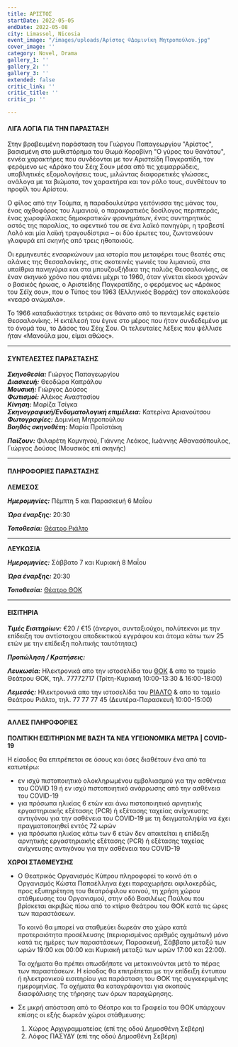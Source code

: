 ```yaml
---
title: ΑΡΙΣΤΟΣ
startDate: 2022-05-05
endDate: 2022-05-08
city: Limassol, Nicosia
event_image: "/images/uploads/Αρίστος ©Δομινίκη Μητροπούλου.jpg"
cover_image: ''
category: Novel, Drama
gallery_1: ''
gallery_2: ''
gallery_3: ''
extended: false
critic_link: ''
critic_title: ''
critic_p: ''

---
```

#### ΛΙΓΑ ΛΟΓΙΑ ΓΙΑ ΤΗΝ ΠΑΡΑΣΤΑΣΗ

Στην βραβευμένη παράσταση του Γιώργου Παπαγεωργίου "Αρίστος", βασισμένη στο μυθιστόρημα του Θωμά Κοροβίνη "Ο γύρος του θανάτου", εννέα χαρακτήρες που συνδέονται με τον Αριστείδη Παγκρατίδη, τον φερόμενο ως «Δράκο του Σέιχ Σου» μέσα από τις χειμαρρώδεις, υποβλητικές εξομολογήσεις τους, μιλώντας διαφορετικές γλώσσες, ανάλογα με τα βιώματα, τον χαρακτήρα και τον ρόλο τους, συνθέτουν το προφίλ του Αρίστου.

Ο φίλος από την Τούμπα, η παραδουλεύτρα γειτόνισσα της μάνας του, ένας αχθοφόρος του λιμανιού, ο παρακρατικός δοσίλογος περιπτεράς, ένας χωροφύλακας δημοκρατικών φρονημάτων, ένας συντηρητικός αστός της παραλίας, το αφεντικό του σε ένα λαϊκό πανηγύρι, η τραβεστί Λολό και μία λαϊκή τραγουδίστρια – οι δύο έρωτες του, ζωντανεύουν γλαφυρά επί σκηνής από τρεις ηθοποιούς.

Οι ερμηνευτές ενσαρκώνουν μια ιστορία που μεταφέρει τους θεατές στις αλάνες της Θεσσαλονίκης, στις σκοτεινές γωνιές του λιμανιού, στα υπαίθρια πανηγύρια και στα μπουζουξήδικα της παλιάς Θεσσαλονίκης, σε έναν σκηνικό χρόνο που φτάνει μέχρι το 1960, όταν γίνεται είκοσι χρονών ο βασικός ήρωας, ο Αριστείδης Παγκρατίδης, ο φερόμενος ως «Δράκος του Σέϊχ σου», που ο Τύπος του 1963 (Ελληνικός Βορράς) τον αποκαλούσε «νεαρό ανώμαλο».

Το 1966 καταδικάστηκε τετράκις σε θάνατο από το πενταμελές εφετείο Θεσσαλονίκης. Η εκτέλεσή του έγινε στο μέρος που ήταν συνδεδεμένο με το όνομά του, το Δάσος του Σέιχ Σου. Οι τελευταίες λέξεις που ψέλλισε ήταν «Μανούλα μου, είμαι αθώος».

***

#### ΣΥΝΤΕΛΕΣΤΕΣ ΠΑΡΑΣΤΑΣΗΣ

**_Σκηνοθεσία:_** Γιώργος Παπαγεωργίου  
**_Διασκευή:_** Θεοδώρα Καπράλου  
**_Μουσική:_** Γιώργος Δούσος  
**_Φωτισμοί:_** Αλέκος Αναστασίου  
**_Κίνηση:_** Μαρίζα Τσίγκα  
**_Σκηνογραφική/Ενδυματολογική επιμέλεια:_** Κατερίνα Αριανούτσου  
**_Φωτογραφίες:_** Δομινίκη Μητροπούλου  
**_Βοηθός σκηνοθέτη:_** Μαρία Προϊστάκη

**_Παίζουν:_** Φιλαρέτη Κομνηνού, Γιάννης Λεάκος, Ιωάννης Αθανασόπουλος, Γιώργος Δούσος (Μουσικός επί σκηνής)

***

#### ΠΛΗΡΟΦΟΡΙΕΣ ΠΑΡΑΣΤΑΣΗΣ

**ΛΕΜΕΣΟΣ**

**_Ημερομηνίες:_** Πέμπτη 5 και Παρασκευή 6 Μαΐου

**_Ώρα έναρξης:_** 20:30

**_Τοποθεσία:_** [Θέατρο Ριάλτο](https://www.google.com/maps/place/Rialto+Theatre/@34.6795049,33.0434696,17z/data=!3m1!4b1!4m5!3m4!1s0x14e7331ab1ec9197:0xdf6e42bed1d077b1!8m2!3d34.6795049!4d33.0456583 "Ριαλτο")

***

**ΛΕΥΚΩΣΙΑ**

**_Ημερομηνίες:_** Σάββατο 7 και Κυριακή 8 Μαΐου

**_Ώρα έναρξης:_** 20:30

**_Τοποθεσία:_** [Θέατρο ΘΟΚ](https://www.google.com/maps/place/%CE%98%CE%B5%CE%B1%CF%84%CF%81%CE%B9%CE%BA%CF%8C%CF%82+%CE%9F%CF%81%CE%B3%CE%B1%CE%BD%CE%B9%CF%83%CE%BC%CF%8C%CF%82+%CE%9A%CF%8D%CF%80%CF%81%CE%BF%CF%85,+%CE%98%CE%9F%CE%9A/@35.1681606,33.3378205,14z/data=!4m9!1m2!2m1!1zzrjOtc6xz4TPgc6_IM64zr_Oug!3m5!1s0x14de1756be6f54f3:0xd51f772260b940ce!8m2!3d35.1681619!4d33.3552882!15sChPOuM61zrHPhM-Bzr8gzrjOv866kgEXcGVyZm9ybWluZ19hcnRzX3RoZWF0ZXI "ΘΟΚ")

***

#### ΕΙΣΙΤΗΡΙΑ

**_Τιμές Εισιτηρίων:_** €20 / €15 (άνεργοι, συνταξιούχοι, πολύτεκνοι με την επίδειξη του αντίστοιχου αποδεικτικού εγγράφου και άτομα κάτω των 25 ετών με την επίδειξη πολιτικής ταυτότητας)

**_Προπώληση / Κρατήσεις:_**

**_Λευκωσία:_** Ηλεκτρονικά απο την ιστοσελίδα του [ΘΟΚ](https://www.thoc.org.cy/ticketing/el "ΘΟΚ") & απο το ταμείο Θεάτρου ΘΟΚ, τηλ. 77772717 (Τρίτη-Κυριακή 10:00-13:30 & 16:00-18:00)

**_Λεμεσός:_** Ηλεκτρονικά απο την ιστοσελίδα του [ΡΙΑΛΤΟ](https://rialto.interticket.com/program/aristosgiorgos-papageorgiou-2570 "ΡΙΑΛΤΟ") & απο το ταμείο Θεάτρου Ριάλτο, τηλ. 77 77 77 45 (Δευτέρα-Παρασκευή 10:00-15:00)

***

#### ΑΛΛΕΣ ΠΛΗΡΟΦΟΡΙΕΣ

**ΠΟΛΙΤΙΚΗ ΕΙΣΙΤΗΡΙΩΝ ΜΕ ΒΑΣΗ ΤΑ ΝΕΑ ΥΓΕΙΟΝΟΜΙΚΑ ΜΕΤΡΑ | COVID-19**

Η είσοδος θα επιτρέπεται σε όσους και όσες διαθέτουν ένα από τα κατωτέρω:

* εν ισχύ πιστοποιητικό ολοκληρωμένου εμβολιασμού για την ασθένεια του COVID 19 ή εν ισχύ πιστοποιητικό ανάρρωσης από την ασθένεια του COVID-19
* για πρόσωπα ηλικίας 6 ετών και άνω πιστοποιητικό αρνητικής εργαστηριακής εξέτασης (PCR) ή εξέτασης ταχείας ανίχνευσης αντιγόνου για την ασθένεια του COVID-19 με τη δειγματοληψία να έχει πραγματοποιηθεί εντός 72 ωρών
* για πρόσωπα ηλικίας κάτω των 6 ετών δεν απαιτείται η επίδειξη αρνητικής εργαστηριακής εξέτασης (PCR) ή εξέτασης ταχείας ανίχνευσης αντιγόνου για την ασθένεια του COVID-19

**ΧΩΡΟΙ ΣΤΑΘΜΕΥΣΗΣ**

* Ο Θεατρικός Οργανισμός Κύπρου πληροφορεί το κοινό ότι ο Οργανισμός Κώστα Παπαέλληνα έχει παραχωρήσει αφιλοκερδώς, προς εξυπηρέτηση του θεατρόφιλου κοινού, τη χρήση χώρου στάθμευσης του Οργανισμού, στην οδό Βασιλέως Παύλου που βρίσκεται ακριβώς πίσω από το κτίριο Θεάτρου του ΘΟΚ κατά τις ώρες των παραστάσεων.

  Το κοινό θα μπορεί να σταθμεύει δωρεάν στο χώρο κατά προτεραιότητα προσέλευσης (περιορισμένος αριθμός οχημάτων) μόνο κατά τις ημέρες των παραστάσεων, Παρασκευή, Σάββατο μεταξύ των ωρών 19:00 και 00:00 και Κυριακή μεταξύ των ωρών 17:00 και 22:00).

  Τα οχήματα θα πρέπει οπωσδήποτε να μετακινούνται μετά το πέρας των παραστάσεων. Η είσοδος θα επιτρέπεται με την επίδειξη έντυπου ή ηλεκτρονικού εισιτηρίου για παράσταση του ΘΟΚ της συγκεκριμένης ημερομηνίας. Τα οχήματα θα καταγράφονται για σκοπούς διασφάλισης της τήρησης των όρων παραχώρησης.
* Σε μικρή απόσταση από το Θέατρο και τα Γραφεία του ΘΟΚ υπάρχουν επίσης οι εξής δωρεάν χώροι στάθμευσης:
  1. Χώρος Αρχιγραμματείας (επί της οδού Δημοσθένη Σεβέρη)
  2. Λόφος ΠΑΣΥΔΥ (επί της οδού Δημοσθένη Σεβέρη)